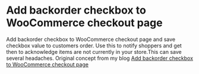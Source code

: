 # Add backorder checkbox to WooCommerce checkout page 
Add backorder checkbox to WooCommerce checkout page and save checkbox value to customers order. Use this to notify shoppers and get then to acknowledge items are not currently in your store.This can save several headaches.
Original concept from my blog [Add backorder checkbox to WooCommerce checkout page](https://wcsuccessacademy.com/add-backorder-acceptance-checkbox-to-woocommerce-checkout-page-and-save-acceptance-and-order-with-backorder-to-customers-order/ "WC Success Academy")
